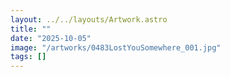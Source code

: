 ```yaml
---
layout: ../../layouts/Artwork.astro
title: ""
date: "2025-10-05"
image: "/artworks/0483LostYouSomewhere_001.jpg"
tags: []
---
```


